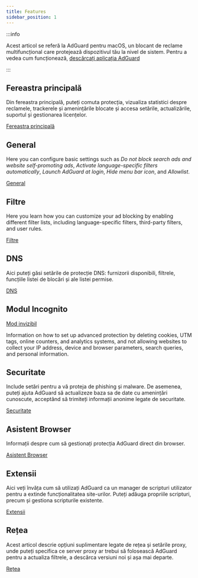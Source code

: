 ```yaml
---
title: Features
sidebar_position: 1
---
```


:::info

Acest articol se referă la AdGuard pentru macOS, un blocant de reclame multifuncțional care protejează dispozitivul tău la nivel de sistem. Pentru a vedea cum funcționează, [descărcați aplicația AdGuard](https://agrd.io/download-kb-adblock)

:::

## Fereastra principală

Din fereastra principală, puteți comuta protecția, vizualiza statistici despre reclamele, trackerele și amenințările blocate și accesa setările, actualizările, suportul și gestionarea licențelor.

[Fereastra principală](/adguard-for-mac/features/main.md)

## General

Here you can configure basic settings such as _Do not block search ads and website self-promoting ads_, _Activate language-specific filters automatically_, _Launch AdGuard at login_, _Hide menu bar icon_, and _Allowlist_.

[General](/adguard-for-mac/features/general.md)

## Filtre

Here you learn how you can customize your ad blocking by enabling different filter lists, including language-specific filters, third-party filters, and user rules.

[Filtre](/adguard-for-mac/features/filters.md)

## DNS

Aici puteți găsi setările de protecție DNS: furnizorii disponibili, filtrele, funcțiile listei de blocări și ale listei permise.

[DNS](/adguard-for-mac/features/dns.md)

## Modul Incognito

[Mod invizibil](/adguard-for-mac/features/stealth.md)

Information on how to set up advanced protection by deleting cookies, UTM tags, online counters, and analytics systems, and not allowing websites to collect your IP address, device and browser parameters, search queries, and personal information.

## Securitate

Include setări pentru a vă proteja de phishing și malware. De asemenea, puteți ajuta AdGuard să actualizeze baza sa de date cu amenințări cunoscute, acceptând să trimiteți informații anonime legate de securitate.

[Securitate](/adguard-for-mac/features/security.md)

## Asistent Browser

Informații despre cum să gestionați protecția AdGuard direct din browser.

[Asistent Browser](/adguard-for-mac/features/browser-assistant.md)

## Extensii

Aici veți învăța cum să utilizați AdGuard ca un manager de scripturi utilizator pentru a extinde funcționalitatea site-urilor. Puteți adăuga propriile scripturi, precum și gestiona scripturile existente.

[Extensii](/adguard-for-mac/features/extensions.md)

## Rețea

Acest articol descrie opțiuni suplimentare legate de rețea și setările proxy, unde puteți specifica ce server proxy ar trebui să folosească AdGuard pentru a actualiza filtrele, a descărca versiuni noi și așa mai departe.

[Rețea](/adguard-for-mac/features/network.md)
